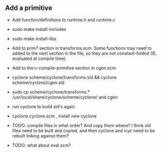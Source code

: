 ## Add a primitive

- Add function/definitions to runtime.h and runtime.c
- sudo make install-includes
- sudo make install-libs
- Add to prim? section in transforms.scm. Some functions may need to added to the next section in the file, so they are not constant-folded (IE, evaluated at compile time).
- Add to the c-compile-primitive section in cgen.scm.
- cyclone scheme/cyclone/transforms.sld && cyclone scheme/cyclone/cgen.sld
- sudo cp scheme/cyclone/transforms.* /usr/local/share/cyclone/scheme/cyclone/
  and cgen
- run cyclone to build sld's again
- cyclone cyclone.scm , install new cyclone


- TODO: compile files in what order? And copy them where? I think sld files need to be built and copied, and then cyclone and icyc need to be rebuilt linking against them?
- TODO: what about eval.scm?

